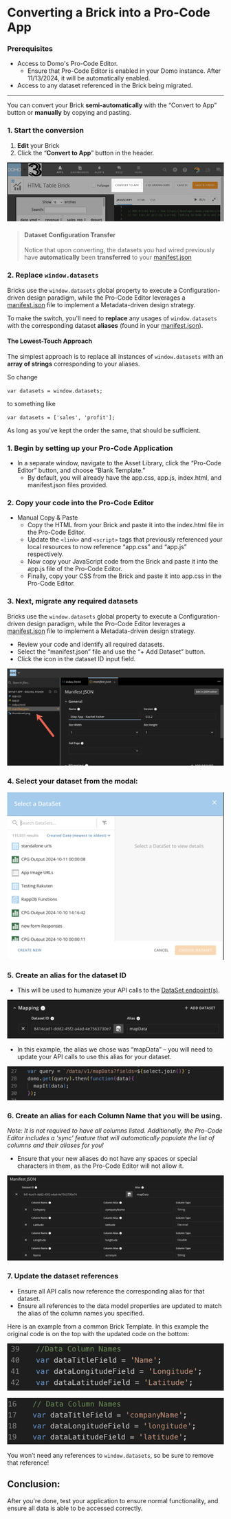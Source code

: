 # Converting a Brick into a Pro-Code App

### **Prerequisites**

- Access to Domo's Pro-Code Editor.
  - Ensure that Pro-Code Editor is enabled in your Domo instance. After 11/13/2024, it will be automatically enabled.
- Access to any dataset referenced in the Brick being migrated.

---

You can convert your Brick **semi-automatically** with the “Convert to App” button or **manually** by copying and pasting.

<!--
type: tab
title: Semi-automatically
-->

### 1. Start the conversion

1. **Edit** your Brick
1. Click the “**Convert to App**” button in the header.

![The button is in the header of the brick editor, next to the COLLABORATORS button.](../../../../assets/images/where_to_find_convert_to_app_button.png)

<!-- theme: info -->
> #### Dataset Configuration Transfer
>
> Notice that upon converting, the datasets you had wired previously have **automatically** been **transferred** to your [manifest.json]

### 2. Replace `window.datasets`

Bricks use the `window.datasets` global property to execute a Configuration-driven design paradigm, while the Pro-Code Editor leverages a [manifest.json] file to implement a Metadata-driven design strategy.

[manifest.json]: https://developer.domo.com/portal/af407395c766b-the-manifest-file

To make the switch, you'll need to **replace** any usages of `window.datasets` with the corresponding dataset **aliases** (found in your [manifest.json]).

#### The Lowest-Touch Approach

The simplest approach is to replace all instances of `window.datasets` with an **array of strings** corresponding to your aliases.

So change

`var datasets = window.datasets;`

to something like

`var datasets = ['sales', 'profit'];`

As long as you've kept the order the same, that should be sufficient.

<!--
type: tab
title: Manually
-->

### 1. Begin by setting up your Pro-Code Application

- In a separate window, navigate to the Asset Library, click the “Pro-Code Editor” button, and choose “Blank Template.”
  - By default, you will already have the app.css, app.js, index.html, and manifest.json files provided.

### 2. Copy your code into the Pro-Code Editor

- Manual Copy & Paste
  - Copy the HTML from your Brick and paste it into the index.html file in the Pro-Code Editor.
  - Update the `<link>` and `<script>` tags that previously referenced your local resources to now reference “app.css” and “app.js” respectively.
  - Now copy your JavaScript code from the Brick and paste it into the app.js file of the Pro-Code Editor.
  - Finally, copy your CSS from the Brick and paste it into app.css in the Pro-Code Editor.

### 3. Next, migrate any required datasets

Bricks use the `window.datasets` global property to execute a Configuration-driven design paradigm, while the Pro-Code Editor leverages a [manifest.json] file to implement a Metadata-driven design strategy.

- Review your code and identify all required datasets.
- Select the “manifest.json” file and use the “+ Add Dataset” button.
- Click the icon in the dataset ID input field.

![choosemanifest.png](../../../../assets/images/choosemanifest.png)

### 4. Select your dataset from the modal:

![choosedataset.png](../../../../assets/images/choosedataset.png)

### 5. Create an alias for the dataset ID

- This will be used to humanize your API calls to the [DataSet endpoint(s)](https://developer.domo.com/portal/8s3y9eldnjq8d-data-api).

![mapping.png](../../../../assets/images/mapping.png)

- In this example, the alias we chose was “mapData” – you will need to update your API calls to use this alias for your dataset.

![callalias.png](../../../../assets/images/callalias.png)

### 6. Create an alias for each Column Name that you will be using.

_Note: It is not required to have all columns listed. Additionally, the Pro-Code Editor includes a 'sync' feature that will automatically populate the list of columns and their aliases for you!_

- Ensure that your new aliases do not have any spaces or special characters in them, as the Pro-Code Editor will not allow it.

![manifestalias.png](../../../../assets/images/manifestalias.png)

### 7. Update the dataset references

- Ensure all API calls now reference the corresponding alias for that dataset.
- Ensure all references to the data model properties are updated to match the alias of the column names you specified.

Here is an example from a common Brick Template. In this example the original code is on the top with the updated code on the bottom:

![codebefore.png](../../../../assets/images/codebefore.png)

![codeafter.png](../../../../assets/images/codeafter.png)

You won’t need any references to `window.datasets`, so be sure to remove that reference!

<!-- type: tab-end -->

## Conclusion:

After you're done, test your application to ensure normal functionality, and ensure all data is able to be accessed correctly.
